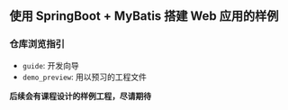 ## 使用 SpringBoot + MyBatis 搭建 Web 应用的样例
### 仓库浏览指引
 - `guide`: 开发向导
 - `demo_preview`: 用以预习的工程文件

**后续会有课程设计的样例工程，尽请期待**